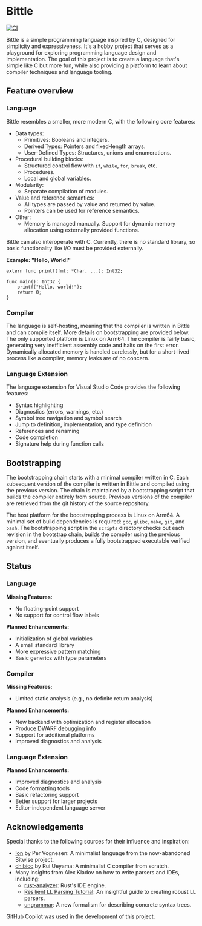 # Bittle

[![CI](https://github.com/hchmr/bittle/actions/workflows/ci.yml/badge.svg)](https://github.com/hchmr/bittle/actions/workflows/ci.yml)

Bittle is a simple programming language inspired by C, designed for simplicity and expressiveness. It's a hobby project that serves as a playground for exploring programming language design and implementation. The goal of this project is to create a language that's simple like C but more fun, while also providing a platform to learn about compiler techniques and language tooling.

## Feature overview

### Language

Bittle resembles a smaller, more modern C, with the following core features:

- Data types:
    - Primitives: Booleans and integers.
    - Derived Types: Pointers and fixed-length arrays.
    - User-Defined Types: Structures, unions and enumerations.
- Procedural building blocks:
    - Structured control flow with `if`, `while`, `for`, `break`, etc.
    - Procedures.
    - Local and global variables.
- Modularity:
    - Separate compilation of modules.
- Value and reference semantics:
    - All types are passed by value and returned by value.
    - Pointers can be used for reference semantics.
- Other:
    - Memory is managed manually. Support for dynamic memory allocation using externally provided functions.

Bittle can also interoperate with C. Currently, there is no standard library, so basic functionality like I/O must be provided externally.

**Example: "Hello, World!"**

```
extern func printf(fmt: *Char, ...): Int32;

func main(): Int32 {
    printf("Hello, world!");
    return 0;
}
```

### Compiler

The language is self-hosting, meaning that the compiler is written in Bittle and can compile itself. More details on bootstrapping are provided below. The only supported platform is Linux on Arm64. The compiler is fairly basic, generating very inefficient assembly code and halts on the first error. Dynamically allocated memory is handled carelessly, but for a short-lived process like a compiler, memory leaks are of no concern.

### Language Extension

The language extension for Visual Studio Code provides the following features:

- Syntax highlighting
- Diagnostics (errors, warnings, etc.)
- Symbol tree navigation and symbol search
- Jump to definition, implementation, and type definition
- References and renaming
- Code completion
- Signature help during function calls

## Bootstrapping

The bootstrapping chain starts with a minimal compiler written in C. Each subsequent version of the compiler is written in Bittle and compiled using the previous version. The chain is maintained by a bootstrapping script that builds the compiler entirely from source. Previous versions of the compiler are retrieved from the git history of the source repository.

The host platform for the bootstrapping process is Linux on Arm64. A minimal set of build dependencies is required: `gcc`, `glibc`, `make`, `git`, and `bash`. The bootstrapping script in the `scripts` directory checks out each revision in the bootstrap chain, builds the compiler using the previous version, and eventually produces a fully bootstrapped executable verified against itself.

## Status

### Language

**Missing Features:**

- No floating-point support
- No support for control flow labels

**Planned Enhancements:**

- Initialization of global variables
- A small standard library
- More expressive pattern matching
- Basic generics with type parameters

### Compiler

**Missing Features:**

- Limited static analysis (e.g., no definite return analysis)

**Planned Enhancements:**

- New backend with optimization and register allocation
- Produce DWARF debugging info
- Support for additional platforms
- Improved diagnostics and analysis

### Language Extension

**Planned Enhancements:**

- Improved diagnostics and analysis
- Code formatting tools
- Basic refactoring support
- Better support for larger projects
- Editor-independent language server

## Acknowledgements

Special thanks to the following sources for their influence and inspiration:

- [Ion](https://github.com/pervognsen/bitwise/blob/master/noir/noir/noir.ion) by Per Vognesen: A minimalist language from the now-abandoned Bitwise project.
- [chibicc](https://github.com/rui314/chibicc) by Rui Ueyama: A minimalist C compiler from scratch.
- Many insights from Alex Kladov on how to write parsers and IDEs, including:
    - [rust-analyzer](https://rust-analyzer.github.io/): Rust's IDE engine.
    - [Resilient LL Parsing Tutorial](https://matklad.github.io/2023/05/21/resilient-ll-parsing-tutorial.html): An insightful guide to creating robust LL parsers.
    - [ungrammar](https://rust-analyzer.github.io/blog/2020/10/24/introducing-ungrammar.html): A new formalism for describing concrete syntax trees.

GitHub Copilot was used in the development of this project.
